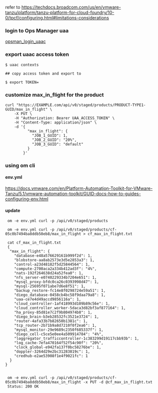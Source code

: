 refer to https://techdocs.broadcom.com/us/en/vmware-tanzu/platform/tanzu-platform-for-cloud-foundry/10-0/tpcf/configuring.html#limitations-considerations


### login to Ops Manager uaa
[opsman_login_uaac](opsman_login_uaac.md)


### export uaac access token

```
$ uaac contexts

## copy access token and export to 

$ export TOKEN=

```

### customize max_in_flight for the product 

```    
curl "https://EXAMPLE.com/api/v0/staged/products/PRODUCT-TYPE1-GUID/max_in_flight" \
    -X PUT \
    -H "Authorization: Bearer UAA_ACCESS_TOKEN" \
    -H "Content-Type: application/json" \
    -d '{
          "max_in_flight": {
            "JOB_1_GUID": 1,
            "JOB_2_GUID": "20%",
            "JOB_3_GUID": "default"
          }
        }'
```



### using om cli
#### env.yml
https://docs.vmware.com/en/Platform-Automation-Toolkit-for-VMware-Tanzu/5.1/vmware-automation-toolkit/GUID-docs-how-to-guides-configuring-env.html

#### update 
```
 om -e env.yml curl -p /api/v0/staged/products

 om -e env.yml curl -p /api/v0/staged/products/cf-05c0b7494ba8ddb50eb8/max_in_flight > cf_max_in_flight.txt

 cat cf_max_in_flight.txt
 {
  "max_in_flight": {
    "database-e48a576629161b999f2d": 1,
    "blobstore-aa8ab2573e3d5e2853a3": 1,
    "control-a23d48182f5d25844564": 1,
    "compute-2700aca2a334b412ad3f": "4%",
    "nats-192f264638d24a52fea0": 1,
    "nfs_server-e0740229334b7204e651": 1,
    "mysql_proxy-bfdc0ca26c0393998d47": 1,
    "mysql-25695f071abe7d6e8f51": 1,
    "backup_restore-fc14e8f0298724e59a51": 1,
    "diego_database-0458cb4bc58f9daa79a8": 1,
    "uaa-ce7e4d49accd9856116a": 1,
    "cloud_controller-1af418993d109b89c56e": 1,
    "cloud_controller_worker-5daca3d82bf3af877164": 1,
    "ha_proxy-85d81e7c2f9b804974b8": 1,
    "diego_brain-b3eb28532fc3521e3724": 1,
    "router-4afa33b7b82650b1381c": 1,
    "tcp_router-2b71b9a8d7210f0f2ea6": 1,
    "mysql_monitor-29e9689c2350f685337f": 1,
    "diego_cell-c5ce5e0ee4a509914784": "4%",
    "loggregator_trafficcontroller-1c383299d19117cbb93b": 1,
    "log_cache-7efa470164f52f54c90f": "20%",
    "clock_global-e942fa137f0bc58276be": 1,
    "doppler-3264d29e2bc31283819c": 1,
    "credhub-e2ae53908f1e4f9021fc": 1
  }
}


 om -e env.yml curl -p /api/v0/staged/products/cf-05c0b7494ba8ddb50eb8/max_in_flight -x PUT -d @cf_max_in_flight.txt
 Status: 200 OK
 
```
    

